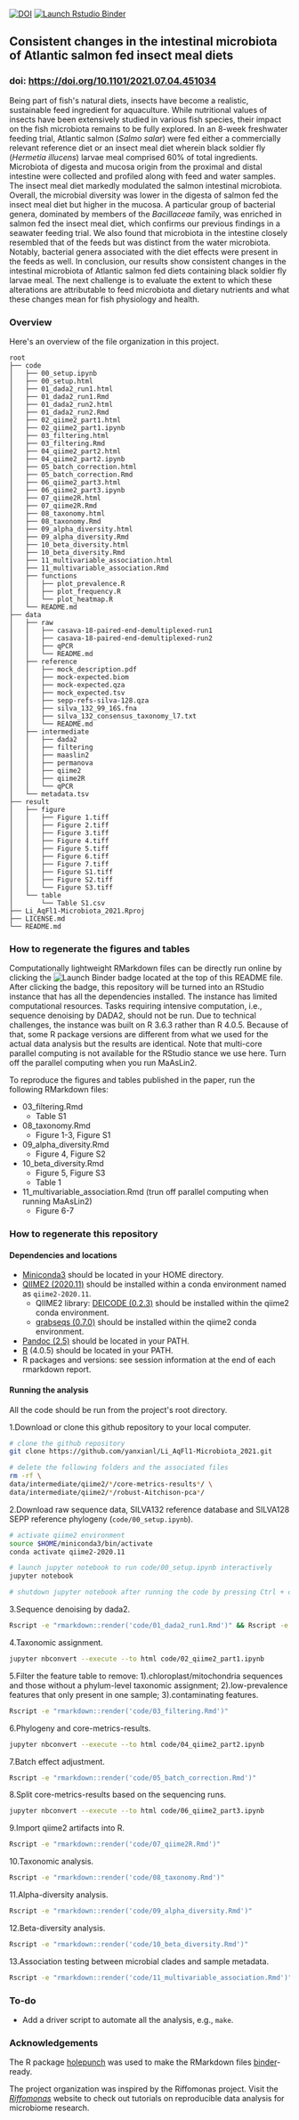 <!-- badges: start -->
  [![DOI](https://zenodo.org/badge/272967155.svg)](https://zenodo.org/badge/latestdoi/272967155)
  [![Launch Rstudio Binder](http://mybinder.org/badge_logo.svg)](https://mybinder.org/v2/gh/yanxianl/Li_AqFl1-Microbiota_2020/master?urlpath=rstudio)
<!-- badges: end -->

## Consistent changes in the intestinal microbiota of Atlantic salmon fed insect meal diets
### doi: https://doi.org/10.1101/2021.07.04.451034

Being part of fish's natural diets, insects have become a realistic, sustainable feed ingredient for aquaculture. While nutritional values of insects have been extensively studied in various fish species, their impact on the fish microbiota remains to be fully explored. In an 8-week freshwater feeding trial, Atlantic salmon (*Salmo salar*) were fed either a commercially relevant reference diet or an insect meal diet wherein black soldier fly (*Hermetia illucens*) larvae meal comprised 60% of total ingredients. Microbiota of digesta and mucosa origin from the proximal and distal intestine were collected and profiled along with feed and water samples. The insect meal diet markedly modulated the salmon intestinal microbiota. Overall, the microbial diversity was lower in the digesta of salmon fed the insect meal diet but higher in the mucosa. A particular group of bacterial genera, dominated by members of the *Bacillaceae* family, was enriched in salmon fed the insect meal diet, which confirms our previous findings in a seawater feeding trial. We also found that microbiota in the intestine closely resembled that of the feeds but was distinct from the water microbiota. Notably, bacterial genera associated with the diet effects were present in the feeds as well. In conclusion, our results show consistent changes in the intestinal microbiota of Atlantic salmon fed diets containing black soldier fly larvae meal. The next challenge is to evaluate the extent to which these alterations are attributable to feed microbiota and dietary nutrients and what these changes mean for fish physiology and health. 

### Overview

Here's an overview of the file organization in this project.
```
root
├── code
│   ├── 00_setup.ipynb
│   ├── 00_setup.html
│   ├── 01_dada2_run1.html
│   ├── 01_dada2_run1.Rmd
│   ├── 01_dada2_run2.html
│   ├── 01_dada2_run2.Rmd
│   ├── 02_qiime2_part1.html
│   ├── 02_qiime2_part1.ipynb
│   ├── 03_filtering.html
│   ├── 03_filtering.Rmd
│   ├── 04_qiime2_part2.html
│   ├── 04_qiime2_part2.ipynb
│   ├── 05_batch_correction.html
│   ├── 05_batch_correction.Rmd
│   ├── 06_qiime2_part3.html
│   ├── 06_qiime2_part3.ipynb
│   ├── 07_qiime2R.html
│   ├── 07_qiime2R.Rmd
│   ├── 08_taxonomy.html
│   ├── 08_taxonomy.Rmd
│   ├── 09_alpha_diversity.html
│   ├── 09_alpha_diversity.Rmd
│   ├── 10_beta_diversity.html
│   ├── 10_beta_diversity.Rmd
│   ├── 11_multivariable_association.html
│   ├── 11_multivariable_association.Rmd
│   ├── functions
│   │   ├── plot_prevalence.R
│   │   ├── plot_frequency.R
│   │   └── plot_heatmap.R
│   └── README.md
├── data
│   ├── raw
│   │   ├── casava-18-paired-end-demultiplexed-run1
│   │   ├── casava-18-paired-end-demultiplexed-run2
│   │   ├── qPCR
│   │   └── README.md
│   ├── reference
│   │   ├── mock_description.pdf
│   │   ├── mock-expected.biom
│   │   ├── mock-expected.qza
│   │   ├── mock_expected.tsv
│   │   ├── sepp-refs-silva-128.qza
│   │   ├── silva_132_99_16S.fna
│   │   ├── silva_132_consensus_taxonomy_l7.txt
│   │   └── README.md
│   ├── intermediate
│   │   ├── dada2
│   │   ├── filtering
│   │   ├── maaslin2
│   │   ├── permanova
│   │   ├── qiime2
│   │   ├── qiime2R
│   │   └── qPCR
│   └── metadata.tsv
├── result
│   ├── figure
│   │   ├── Figure 1.tiff
│   │   ├── Figure 2.tiff
│   │   ├── Figure 3.tiff
│   │   ├── Figure 4.tiff
│   │   ├── Figure 5.tiff
│   │   ├── Figure 6.tiff
│   │   ├── Figure 7.tiff
│   │   ├── Figure S1.tiff
│   │   ├── Figure S2.tiff
│   │   └── Figure S3.tiff
│   └── table
│       └── Table S1.csv
├── Li_AqFl1-Microbiota_2021.Rproj
├── LICENSE.md
└── README.md
```

### How to regenerate the figures and tables
Computationally lightweight RMarkdown files can be directly run online by clicking the ![Launch Binder](http://mybinder.org/badge_logo.svg) badge located at the top of this README file. After clicking the badge, this repository will be turned into an RStudio instance that has all the dependencies installed. The instance has limited computational resources. Tasks requiring intensive computation, i.e., sequence denoising by DADA2, should not be run. Due to technical challenges, the instance was built on R 3.6.3 rather than R 4.0.5. Because of that, some R package versions are different from what we used for the actual data analysis but the results are identical. Note that multi-core parallel computing is not available for the RStudio stance we use here. Turn off the parallel computing when you run MaAsLin2.

To reproduce the figures and tables published in the paper, run the following RMarkdown files:

* 03_filtering.Rmd
  * Table S1
* 08_taxonomy.Rmd  
  * Figure 1-3, Figure S1
* 09_alpha_diversity.Rmd
  * Figure 4, Figure S2
* 10_beta_diversity.Rmd
  * Figure 5, Figure S3
  * Table 1
* 11_multivariable_association.Rmd (trun off parallel computing when running MaAsLin2)
  * Figure 6-7
  
### How to regenerate this repository

#### Dependencies and locations

* [Miniconda3](https://docs.conda.io/en/latest/miniconda.html) should be located in your HOME directory.
* [QIIME2 (2020.11)](https://docs.qiime2.org/2020.11/) should be installed within a conda environment named as `qiime2-2020.11`.
  * QIIME2 library: [DEICODE (0.2.3)](https://library.qiime2.org/plugins/deicode/19/) should be installed within the qiime2 conda environment.
  * [grabseqs (0.7.0)](https://github.com/louiejtaylor/grabseqs) should be installed within the qiime2 conda environment.
* [Pandoc (2.5)](https://pandoc.org/index.html) should be located in your PATH.
* [R](https://www.r-project.org/) (4.0.5) should be located in your PATH.
* R packages and versions: see session information at the end of each rmarkdown report.
  
#### Running the analysis

All the code should be run from the project's root directory.

1.Download or clone this github repository to your local computer.
```bash
# clone the github repository
git clone https://github.com/yanxianl/Li_AqFl1-Microbiota_2021.git

# delete the following folders and the associated files 
rm -rf \
data/intermediate/qiime2/*/core-metrics-results*/ \
data/intermediate/qiime2/*/robust-Aitchison-pca*/ 
```
2.Download raw sequence data, SILVA132 reference database and SILVA128 SEPP reference phylogeny (`code/00_setup.ipynb`).
```bash
# activate qiime2 environment
source $HOME/miniconda3/bin/activate
conda activate qiime2-2020.11

# launch jupyter notebook to run code/00_setup.ipynb interactively
jupyter notebook

# shutdown jupyter notebook after running the code by pressing Ctrl + c in the terminal
```
3.Sequence denoising by dada2.
```bash
Rscript -e "rmarkdown::render('code/01_dada2_run1.Rmd')" && Rscript -e "rmarkdown::render('code/01_dada2_run2.Rmd')"
```
4.Taxonomic assignment.
```bash
jupyter nbconvert --execute --to html code/02_qiime2_part1.ipynb
```
5.Filter the feature table to remove: 1).chloroplast/mitochondria sequences and those without a phylum-level taxonomic assignment;
2).low-prevalence features that only present in one sample; 3).contaminating features.
```bash
Rscript -e "rmarkdown::render('code/03_filtering.Rmd')"
```
6.Phylogeny and core-metrics-results.
```bash
jupyter nbconvert --execute --to html code/04_qiime2_part2.ipynb
```
7.Batch effect adjustment.
```bash
Rscript -e "rmarkdown::render('code/05_batch_correction.Rmd')"
```
8.Split core-metrics-results based on the sequencing runs.
```bash
jupyter nbconvert --execute --to html code/06_qiime2_part3.ipynb
```
9.Import qiime2 artifacts into R.
```bash
Rscript -e "rmarkdown::render('code/07_qiime2R.Rmd')"
```
10.Taxonomic analysis.
```bash
Rscript -e "rmarkdown::render('code/08_taxonomy.Rmd')"
```
11.Alpha-diversity analysis.
```bash
Rscript -e "rmarkdown::render('code/09_alpha_diversity.Rmd')"
```
12.Beta-diversity analysis.
```bash
Rscript -e "rmarkdown::render('code/10_beta_diversity.Rmd')"
```
13.Association testing between microbial clades and sample metadata.
```bash
Rscript -e "rmarkdown::render('code/11_multivariable_association.Rmd')"
```

### To-do

* Add a driver script to automate all the analysis, e.g., `make`.

### Acknowledgements

The R package [holepunch](https://karthik.github.io/holepunch/) was used to make the RMarkdown files [binder](https://mybinder.org/)-ready. 

The project organization was inspired by the Riffomonas project. Visit the [*Riffomonas*](http://www.riffomonas.org/) website to check out tutorials on reproducible data analysis for microbiome research.
